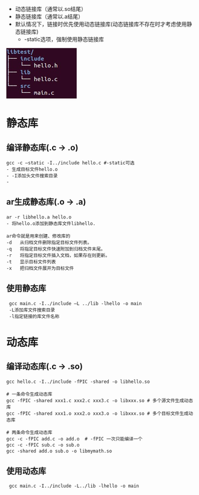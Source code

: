 - 动态链接库（通常以.so结尾）
- 静态链接库（通常以.a结尾）
- 默认情况下，链接时优先使用动态链接库(动态链接库不存在时才考虑使用静态链接库)
	- -static选项，强制使用静态链接库

![](../photo/wps1.png)

# 静态库
## 编译静态库(.c -> .o)
```
gcc -c –static -I../include hello.c	#-static可选
- 生成目标文件hello.o
- -I添加头文件搜索目录
- 
```

## ar生成静态库(.o -> .a)
```
ar -r libhello.a hello.o
- 将hello.o添加到静态库文件libhello.

ar命令就是用来创建、修改库的
‐d   从归档文件删除指定目标文件列表。
‐q   将指定目标文件快速附加到归档文件末尾。
‐r   将指定目标文件插入文档，如果存在则更新。
‐t   显示目标文件列表
‐x   把归档文件展开为目标文件
```

## 使用静态库
```
 gcc main.c -I../include –L ../lib -lhello -o main
 -L添加库文件搜索目录
 -l指定链接的库文件名称
```

# 动态库
## 编译动态库(.c -> .so)
```
gcc hello.c -I../include -fPIC -shared -o libhello.so
       
# 一条命令生成动态库
gcc -fPIC -shared xxx1.c xxx2.c xxx3.c -o libxxx.so # 多个源文件生成动态库
gcc -fPIC -shared xxx1.o xxx2.o xxx3.o -o libxxx.so # 多个目标文件生成动态库

# 两条命令生成动态库
gcc -c -fPIC add.c -o add.o  # -fPIC 一次只能编译一个
gcc -c -fPIC sub.c -o sub.o
gcc -shared add.o sub.o -o libmymath.so
```
## 使用动态库
```
 gcc main.c -I../include -L../lib -lhello -o main
```